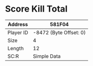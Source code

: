 
#  Score Kill Total
Address   | 581F04
----------|-------------
Player ID | -8472 (Byte Offset: 0)
Size 	  | 4
Length 	  | 12
SC:R      | Simple Data


